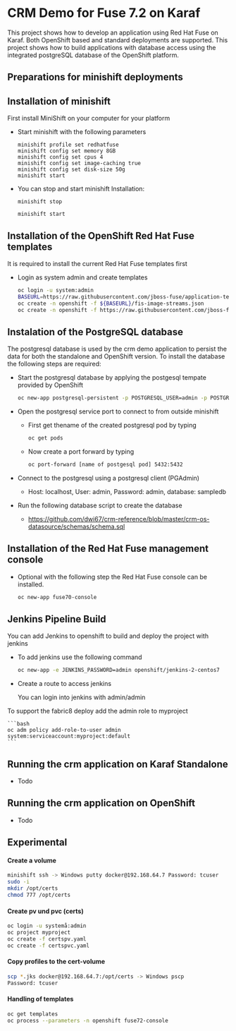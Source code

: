 # CRM Demo for Fuse 7.2 on Karaf
This project shows how to develop an application using Red Hat Fuse on Karaf. Both OpenShift based and standard deployments are supported. This project shows how to build applications with database access using the integrated postgreSQL database of the OpenShift platform.

## Preparations for minishift deployments

## Installation of minishift
First install MiniShift on your computer for your platform

* Start minishift with the following parameters

    ```
    minishift profile set redhatfuse
    minishift config set memory 8GB
    minishift config set cpus 4
    minishift config set image-caching true
    minishift config set disk-size 50g
    minishift start
    ```

* You can stop and start minishift Installation:

    ```
    minishift stop
    ```
    
    ```
    minishift start
    ```

## Installation of the OpenShift Red Hat Fuse templates

It is required to install the current Red Hat Fuse templates first

* Login as system admin and create templates
        
    ```bash
    oc login -u system:admin
    BASEURL=https://raw.githubusercontent.com/jboss-fuse/application-templates/application-templates-2.1.fuse-000099-redhat-5
    oc create -n openshift -f ${BASEURL}/fis-image-streams.json
    oc create -n openshift -f https://raw.githubusercontent.com/jboss-fuse/application-templates/application-templates-2.1.fuse-000099-redhat-5/fis-console-namespace-template.json
    ```

## Instalation of the PostgreSQL database

The postgresql database is used by the crm demo application to persist the data for both the standalone and OpenShift version. To install the database the following steps are required:

* Start the postgresql database by applying the postgesql tempate provided by OpenShift
 
    ```bash
    oc new-app postgresql-persistent -p POSTGRESQL_USER=admin -p POSTGRESQL_PASSWORD=admin
    ```

* Open the postgresql service port to connect to from outside minishift

    - First get thename of the created postgresql pod by typing

        ```bash
        oc get pods
        ```
    
    - Now create a port forward by typing
    
        ```bash
        oc port-forward [name of postgesql pod] 5432:5432
        ```

* Connect to the postgresql using a postgresql client (PGAdmin)

    - Host: localhost, User: admin, Password: admin, database: sampledb
    
* Run the following database script to create the database

    - https://github.com/dwi67/crm-reference/blob/master/crm-os-datasource/schemas/schema.sql
    
## Installation of the Red Hat Fuse management console

* Optional with the following step the Red Hat Fuse console can be installed. 

    ```bash
    oc new-app fuse70-console
    ```

## Jenkins Pipeline Build

You can add Jenkins to openshift to build and deploy the project with jenkins

* To add jenkins use the following command

   ```bash
   oc new-app -e JENKINS_PASSWORD=admin openshift/jenkins-2-centos7
   ```

* Create a route to access jenkins

   You can login into jenkins with admin/admin 

To support the fabric8 deploy add the admin role to myproject

    ```bash
    oc adm policy add-role-to-user admin system:serviceaccount:myproject:default
    ```
    
## Running the crm application on Karaf Standalone

- Todo 

## Running the crm application on OpenShift

- Todo 

## Experimental

#### Create a volume

   ```bash
   minishift ssh -> Windows putty docker@192.168.64.7 Password: tcuser
   sudo -i
   mkdir /opt/certs
   chmod 777 /opt/certs
   ```

#### Create pv und pvc (certs)

   ```bash
   oc login -u systemå:admin
   oc project myproject
   oc create -f certspv.yaml
   oc create -f certspvc.yaml
   ```

#### Copy profiles to the cert-volume

   ```bash
   scp *.jks docker@192.168.64.7:/opt/certs -> Windows pscp
   Password: tcuser
   ```

#### Handling of templates

   ```bash
   oc get templates
   oc process --parameters -n openshift fuse72-console
   ```

